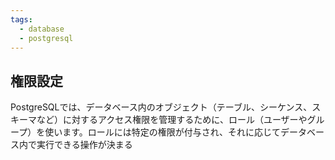```yaml
---
tags:
  - database
  - postgresql
---
```

## 権限設定
PostgreSQLでは、データベース内のオブジェクト（テーブル、シーケンス、スキーマなど）に対するアクセス権限を管理するために、ロール（ユーザーやグループ）を使います。ロールには特定の権限が付与され、それに応じてデータベース内で実行できる操作が決まる
